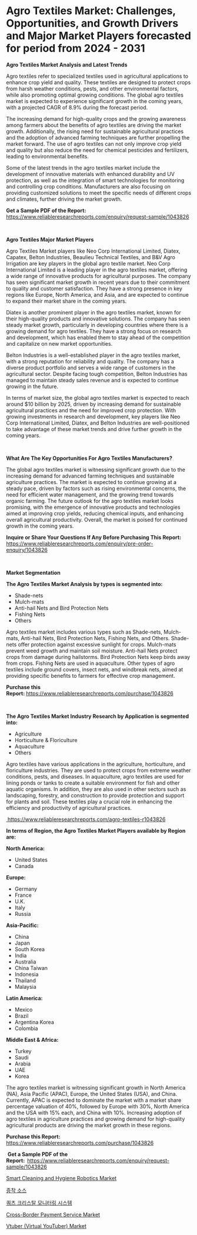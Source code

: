<p><h1>Agro Textiles Market: Challenges, Opportunities, and Growth Drivers and Major Market Players forecasted for period from 2024 - 2031</h1></p><p><strong>Agro Textiles Market Analysis and Latest Trends</strong></p>
<p><p>Agro textiles refer to specialized textiles used in agricultural applications to enhance crop yield and quality. These textiles are designed to protect crops from harsh weather conditions, pests, and other environmental factors, while also promoting optimal growing conditions. The global agro textiles market is expected to experience significant growth in the coming years, with a projected CAGR of 8.9% during the forecast period.</p><p>The increasing demand for high-quality crops and the growing awareness among farmers about the benefits of agro textiles are driving the market growth. Additionally, the rising need for sustainable agricultural practices and the adoption of advanced farming techniques are further propelling the market forward. The use of agro textiles can not only improve crop yield and quality but also reduce the need for chemical pesticides and fertilizers, leading to environmental benefits.</p><p>Some of the latest trends in the agro textiles market include the development of innovative materials with enhanced durability and UV protection, as well as the integration of smart technologies for monitoring and controlling crop conditions. Manufacturers are also focusing on providing customized solutions to meet the specific needs of different crops and climates, further driving the market growth.</p></p>
<p><strong>Get a Sample PDF of the Report:&nbsp;</strong> <a href="https://www.reliableresearchreports.com/enquiry/request-sample/1043826">https://www.reliableresearchreports.com/enquiry/request-sample/1043826</a></p>
<p>&nbsp;</p>
<p><strong>Agro Textiles Major Market Players</strong></p>
<p><p>Agro Textiles Market players like Neo Corp International Limited, Diatex, Capatex, Belton Industries, Beaulieu Technical Textiles, and B&V Agro Irrigation are key players in the global agro textile market. Neo Corp International Limited is a leading player in the agro textiles market, offering a wide range of innovative products for agricultural purposes. The company has seen significant market growth in recent years due to their commitment to quality and customer satisfaction. They have a strong presence in key regions like Europe, North America, and Asia, and are expected to continue to expand their market share in the coming years.</p><p>Diatex is another prominent player in the agro textiles market, known for their high-quality products and innovative solutions. The company has seen steady market growth, particularly in developing countries where there is a growing demand for agro textiles. They have a strong focus on research and development, which has enabled them to stay ahead of the competition and capitalize on new market opportunities.</p><p>Belton Industries is a well-established player in the agro textiles market, with a strong reputation for reliability and quality. The company has a diverse product portfolio and serves a wide range of customers in the agricultural sector. Despite facing tough competition, Belton Industries has managed to maintain steady sales revenue and is expected to continue growing in the future.</p><p>In terms of market size, the global agro textiles market is expected to reach around $10 billion by 2025, driven by increasing demand for sustainable agricultural practices and the need for improved crop protection. With growing investments in research and development, key players like Neo Corp International Limited, Diatex, and Belton Industries are well-positioned to take advantage of these market trends and drive further growth in the coming years.</p></p>
<p>&nbsp;</p>
<p><strong>What Are The Key Opportunities For Agro Textiles Manufacturers?</strong></p>
<p><p>The global agro textiles market is witnessing significant growth due to the increasing demand for advanced farming techniques and sustainable agriculture practices. The market is expected to continue growing at a steady pace, driven by factors such as rising environmental concerns, the need for efficient water management, and the growing trend towards organic farming. The future outlook for the agro textiles market looks promising, with the emergence of innovative products and technologies aimed at improving crop yields, reducing chemical inputs, and enhancing overall agricultural productivity. Overall, the market is poised for continued growth in the coming years.</p></p>
<p><strong>Inquire or Share Your Questions If Any Before Purchasing This Report:</strong> <a href="https://www.reliableresearchreports.com/enquiry/pre-order-enquiry/1043826">https://www.reliableresearchreports.com/enquiry/pre-order-enquiry/1043826</a></p>
<p>&nbsp;</p>
<p><strong>Market Segmentation</strong></p>
<p><strong>The Agro Textiles Market Analysis by types is segmented into:</strong></p>
<p><ul><li>Shade-nets</li><li>Mulch-mats</li><li>Anti-hail Nets and Bird Protection Nets</li><li>Fishing Nets</li><li>Others</li></ul></p>
<p><p>Agro textiles market includes various types such as Shade-nets, Mulch-mats, Anti-hail Nets, Bird Protection Nets, Fishing Nets, and Others. Shade-nets offer protection against excessive sunlight for crops. Mulch-mats prevent weed growth and maintain soil moisture. Anti-hail Nets protect crops from damage during hailstorms. Bird Protection Nets keep birds away from crops. Fishing Nets are used in aquaculture. Other types of agro textiles include ground covers, insect nets, and windbreak nets, aimed at providing specific benefits to farmers for effective crop management.</p></p>
<p><strong>Purchase this Report:&nbsp;</strong><a href="https://www.reliableresearchreports.com/purchase/1043826">https://www.reliableresearchreports.com/purchase/1043826</a></p>
<p>&nbsp;</p>
<p><strong>The Agro Textiles Market Industry Research by Application is segmented into:</strong></p>
<p><ul><li>Agriculture</li><li>Horticulture & Floriculture</li><li>Aquaculture</li><li>Others</li></ul></p>
<p><p>Agro textiles have various applications in the agriculture, horticulture, and floriculture industries. They are used to protect crops from extreme weather conditions, pests, and diseases. In aquaculture, agro textiles are used for lining ponds or tanks to create a suitable environment for fish and other aquatic organisms. In addition, they are also used in other sectors such as landscaping, forestry, and construction to provide protection and support for plants and soil. These textiles play a crucial role in enhancing the efficiency and productivity of agricultural practices.</p></p>
<p><a href="https://www.reliableresearchreports.com/agro-textiles-r1043826">&nbsp;https://www.reliableresearchreports.com/agro-textiles-r1043826</a></p>
<p><strong>In terms of Region, the Agro Textiles Market Players available by Region are:</strong></p>
<p>
    <p> <strong> North America: </strong>
        <ul>
            <li>United States</li>
            <li>Canada</li>
        </ul>
        </p> 
    <p> <strong> Europe: </strong>
        <ul>
            <li>Germany</li>
            <li>France</li>
            <li>U.K.</li>
            <li>Italy</li>
            <li>Russia</li>
        </ul>
        </p> 
    <p> <strong> Asia-Pacific: </strong>
        <ul>
            <li>China</li>
            <li>Japan</li>
            <li>South Korea</li>
            <li>India</li>
            <li>Australia</li>
            <li>China Taiwan</li>
            <li>Indonesia</li>
            <li>Thailand</li>
            <li>Malaysia</li>
        </ul>
        </p> 
    <p> <strong> Latin America: </strong>
        <ul>
            <li>Mexico</li>
            <li>Brazil</li>
            <li>Argentina Korea</li>
            <li>Colombia</li>
        </ul>
        </p> 
    <p> <strong> Middle East & Africa: </strong>
        <ul>
            <li>Turkey</li>
            <li>Saudi</li>
            <li>Arabia</li>
            <li>UAE</li>
            <li>Korea</li>
        </ul>
    </p>
    </p>
<p><p>The agro textiles market is witnessing significant growth in North America (NA), Asia Pacific (APAC), Europe, the United States (USA), and China. Currently, APAC is expected to dominate the market with a market share percentage valuation of 40%, followed by Europe with 30%, North America and the USA with 15% each, and China with 10%. Increasing adoption of agro textiles in agriculture practices and growing demand for high-quality agricultural products are driving the market growth in these regions.</p></p>
<p><strong>Purchase this Report: </strong><a href="https://www.reliableresearchreports.com/purchase/1043826">https://www.reliableresearchreports.com/purchase/1043826</a></p>
<p>&nbsp;<strong>Get a Sample PDF of the Report:&nbsp;&nbsp;</strong><a href="https://www.reliableresearchreports.com/enquiry/request-sample/1043826">https://www.reliableresearchreports.com/enquiry/request-sample/1043826</a></p>
<p><strong></strong></p>
<p><p><a href="https://www.linkedin.com/pulse/smart-cleaning-hygiene-robotics-market-size-growth-s1uvc?trackingId=eqMXEUEgKRdIu%2BCOLu5orw%3D%3D">Smart Cleaning and Hygiene Robotics Market</a></p><p><a href="https://medium.com/@jewelmohr02/%ED%87%B4%EC%A0%81%EB%AC%BC-%EC%9E%90%EC%9B%90-%EC%8B%9C%EC%9E%A5-%EC%8B%9C%EC%9E%A5-cagr-%EC%8B%9C%EC%9E%A5-%EB%8F%99%ED%96%A5-%EB%B0%8F-%EC%84%B1%EC%9E%A5-%EC%A0%84%EB%9E%B5%EC%97%90-%EB%8C%80%ED%95%9C-%ED%86%B5%EC%B0%B0%EB%A0%A5-697d1e6e2a5f">증착 소스</a></p><p><a href="https://medium.com/@jewelmohr02/%EC%84%9D%EC%98%81-%EA%B2%B0%EC%A0%95-%EB%AA%A8%EB%8B%88%ED%84%B0%EB%A7%81-%EC%8B%9C%EC%8A%A4%ED%85%9C-%EC%8B%9C%EC%9E%A5-%EB%B6%84%EC%84%9D-cagr-%EC%8B%9C%EC%9E%A5-%EC%84%B8%EB%B6%84%ED%99%94-%EB%B0%8F-%EA%B8%80%EB%A1%9C%EB%B2%8C-%EC%82%B0%EC%97%85-%EA%B0%9C%EC%9A%94-1869cded08f1">쿼츠 크리스탈 모니터링 시스템</a></p><p><a href="https://github.com/edytherolanlouisejk1miz0wig/Market-Research-Report-List-3/blob/main/cross-border-payment-service-market.md">Cross-Border Payment Service Market</a></p><p><a href="https://github.com/gracielawharr/Market-Research-Report-List-2/blob/main/vtuber-virtual-youtuber-market.md">Vtuber (Virtual YouTuber) Market</a></p></p>